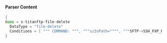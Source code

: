 #### Parser Content
```Java
{
Name = s-titanftp-file-delete
  DataType = "file-delete"
  Conditions = [ """ COMMAND: """, """szInPath="""", """SFTP->SSH_FXP_REMOVE""" ]
}
```
